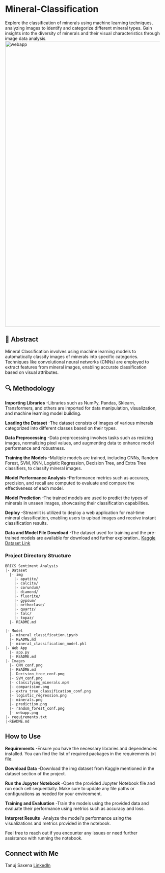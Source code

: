 ﻿# Mineral-Classification
Explore the classification of minerals using machine learning techniques, analyzing images to identify and categorize different mineral types. Gain insights into the diversity of minerals and their visual characteristics through image data analysis.
<img width="926" alt="webapp" src="https://github.com/tanuj437/Mineral-Classification/assets/128210429/de679733-b0e8-4383-8b22-93d918e842ee">


## 📝 Abstract
Mineral Classification involves using machine learning models to automatically classify images of minerals into specific categories. Techniques like convolutional neural networks (CNNs) are employed to extract features from mineral images, enabling accurate classification based on visual attributes.

## 🔍 Methodology
**Importing Libraries**
  -Libraries such as NumPy, Pandas, Sklearn, Transformers, and others are imported for data manipulation, visualization, and machine learning model building.

**Loading the Dataset**
  -The dataset consists of images of various minerals categorized into different classes based on their types.

**Data Preprocessing**
  -Data preprocessing involves tasks such as resizing images, normalizing pixel values, and augmenting data to enhance model performance and robustness.

**Training the Models**
  -Multiple models are trained, including CNNs, Random Forest, SVM, KNN, Logistic Regression, Decision Tree, and Extra Tree classifiers, to classify mineral images.
  
**Model Performance Analysis**
  -Performance metrics such as accuracy, precision, and recall are computed to evaluate and compare the effectiveness of each model.

**Model Prediction**
  -The trained models are used to predict the types of minerals in unseen images, showcasing their classification capabilities.
  
**Deploy**
  -Streamlit is utilized to deploy a web application for real-time mineral classification, enabling users to upload images and receive instant classification results.

**Data and Model File Download**
  -The dataset used for training and the pre-trained models are available for download and further exploration.. [Kaggle Dataset Link](https://www.kaggle.com/datasets/spadini/mineral-classification)

### Project Directory Structure
```
BRICS Sentiment Analysis
|- Dataset
  |- img
    |- apatite/
    |- calcite/
    |- corundum/
    |- diamond/
    |- fluorite/
    |- gypsum/
    |- orthoclase/
    |- quartz/
    |- talc/
    |- topaz/
  |- README.md

|- Model
  |- mineral_classification.ipynb
  |- README.md
  |- mineral_classification_model.pkl
|- Web App
  |- app.py
  |- README.md
|- Images
  |- CNN_conf.png
  |- README.md
  |- Decision_tree_conf.png
  |- SVM_conf.png
  |- classifying_minerals.mp4
  |- comparision.png
  |- extra_tree_classification_conf.png
  |- logistic_regression.png
  |- minerals.png
  |- prediction.png
  |- random_forest_conf.png
  |- webapp.png
|- requirements.txt
|-README.md
```

## How to Use
**Requirements**
  -Ensure you have the necessary libraries and dependencies installed. You can find the list of required packages in the requirements.txt file.

**Download Data**
  -Download the img dataset from Kaggle mentioned in the dataset section of the project.

**Run the Jupyter Notebook**
  -Open the provided Jupyter Notebook file and run each cell sequentially. Make sure to update any file paths or configurations as needed for your environment.

**Training and Evaluation**
  -Train the models using the provided data and evaluate their performance using metrics such as accuracy and loss.

**Interpret Results**
  -Analyze the model's performance using the visualizations and metrics provided in the notebook.

Feel free to reach out if you encounter any issues or need further assistance with running the notebook.

## Connect with Me
Tanuj Saxena [LinkedIn](https://www.linkedin.com/in/tanuj-saxena-970271252/)
